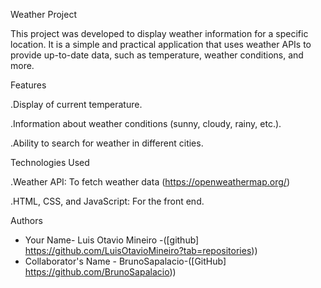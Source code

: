 Weather Project

This project was developed to display weather information for a specific location. It is a simple and practical application that uses weather APIs to provide up-to-date data, such as temperature, weather conditions, and more.


Features


.Display of current temperature.


.Information about weather conditions (sunny, cloudy, rainy, etc.).


.Ability to search for weather in different cities.




Technologies Used

.Weather API: To fetch weather data (https://openweathermap.org/)


.HTML, CSS, and JavaScript: For the front end.



Authors
- Your Name- Luis Otavio Mineiro -([github] https://github.com/LuisOtavioMineiro?tab=repositories))
- Collaborator's Name - BrunoSapalacio-([GitHub] https://github.com/BrunoSapalacio))
